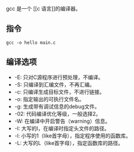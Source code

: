 gcc 是一个 [[c 语言]]的编译器。

## 指令
```shell
gcc -o hello main.c
```

## 编译选项

- -E: 只对C源程序进行预处理，不编译。
- -S: 只编译到汇编文件，不再汇编。
- -c: 只编译生成目标文件，不进行链接。
- -o: 指定输出的可执行文件名。
- -g: 生成带有调试信息的debug文件。
- -02: 代码编译优化等级，一般选择2。
- -W: 在编译中开启警告（warning）信息。
- -I: 大写的I，在编译时指定头文件的路径。
- -l: 小写的1（like首字母），指定程序使用的函数库。
- -L: 大写的L（like首字母），指定函数库的路径。